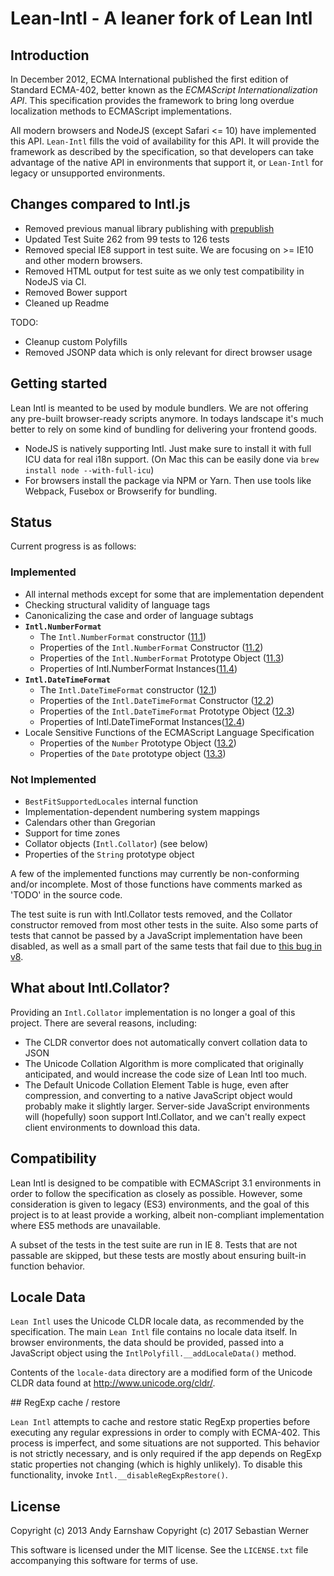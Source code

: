 # Lean-Intl - A leaner fork of Lean Intl

## Introduction

In December 2012, ECMA International published the first edition of Standard ECMA-402,
better known as the _ECMAScript Internationalization API_. This specification provides
the framework to bring long overdue localization methods to ECMAScript implementations.

All modern browsers and NodeJS (except Safari <= 10) have implemented this API. `Lean-Intl` fills the void of
availability for this API. It will provide the framework as described by the specification,
so that developers can take advantage of the native API
in environments that support it, or `Lean-Intl` for legacy or unsupported environments.


## Changes compared to Intl.js

 - Removed previous manual library publishing with [prepublish](https://github.com/sebastian-software/prepublish)
 - Updated Test Suite 262 from 99 tests to 126 tests
 - Removed special IE8 support in test suite. We are focusing on >= IE10 and other modern browsers.
 - Removed HTML output for test suite as we only test compatibility in NodeJS via CI.
 - Removed Bower support
 - Cleaned up Readme

TODO:

 - Cleanup custom Polyfills
 - Removed JSONP data which is only relevant for direct browser usage


## Getting started

Lean Intl is meanted to be used by module bundlers. We are not offering any pre-built browser-ready
scripts anymore. In todays landscape it's much better to rely on some kind of bundling for delivering
your frontend goods.

 - NodeJS is natively supporting Intl. Just make sure to install it with full ICU data for real i18n support. (On Mac this can be easily done via `brew install node --with-full-icu`)
 - For browsers install the package via NPM or Yarn. Then use tools like Webpack, Fusebox or Browserify for bundling.


## Status

Current progress is as follows:

### Implemented

 - All internal methods except for some that are implementation dependent
 - Checking structural validity of language tags
 - Canonicalizing the case and order of language subtags
 - __`Intl.NumberFormat`__
   - The `Intl.NumberFormat` constructor ([11.1](http://www.ecma-international.org/ecma-402/1.0/#sec-11.1))
   - Properties of the `Intl.NumberFormat` Constructor ([11.2](http://www.ecma-international.org/ecma-402/1.0/#sec-11.2))
   - Properties of the `Intl.NumberFormat` Prototype Object ([11.3](http://www.ecma-international.org/ecma-402/1.0/#sec-11.3))
   - Properties of Intl.NumberFormat Instances([11.4](http://www.ecma-international.org/ecma-402/1.0/#sec-11.4))
 - __`Intl.DateTimeFormat`__
   - The `Intl.DateTimeFormat` constructor ([12.1](http://www.ecma-international.org/ecma-402/1.0/#sec-12.1))
   - Properties of the `Intl.DateTimeFormat` Constructor ([12.2](http://www.ecma-international.org/ecma-402/1.0/#sec-12.2))
   - Properties of the `Intl.DateTimeFormat` Prototype Object ([12.3](http://www.ecma-international.org/ecma-402/1.0/#sec-12.3))
   - Properties of Intl.DateTimeFormat Instances([12.4](http://www.ecma-international.org/ecma-402/1.0/#sec-12.4))
 - Locale Sensitive Functions of the ECMAScript Language Specification
   - Properties of the `Number` Prototype Object ([13.2](http://www.ecma-international.org/ecma-402/1.0/#sec-13.2))
   - Properties of the `Date` prototype object ([13.3](http://www.ecma-international.org/ecma-402/1.0/#sec-13.3))

### Not Implemented

 - `BestFitSupportedLocales` internal function
 - Implementation-dependent numbering system mappings
 - Calendars other than Gregorian
 - Support for time zones
 - Collator objects (`Intl.Collator`) (see below)
 - Properties of the `String` prototype object

A few of the implemented functions may currently be non-conforming and/or incomplete.
Most of those functions have comments marked as 'TODO' in the source code.

The test suite is run with Intl.Collator tests removed, and the Collator
constructor removed from most other tests in the suite. Also some parts of
tests that cannot be passed by a JavaScript implementation have been disabled,
as well as a small part of the same tests that fail due to [this bug in v8][].

 [this bug in v8]: https://code.google.com/p/v8/issues/detail?id=2694


## What about Intl.Collator?

Providing an `Intl.Collator` implementation is no longer a goal of this project. There
are several reasons, including:

 - The CLDR convertor does not automatically convert collation data to JSON
 - The Unicode Collation Algorithm is more complicated that originally anticipated,
   and would increase the code size of Lean Intl too much.
 - The Default Unicode Collation Element Table is huge, even after compression, and
   converting to a native JavaScript object would probably make it slightly larger.
   Server-side JavaScript environments will (hopefully) soon support Intl.Collator,
   and we can't really expect client environments to download this data.


## Compatibility

Lean Intl is designed to be compatible with ECMAScript 3.1 environments in order to
follow the specification as closely as possible. However, some consideration is given
to legacy (ES3) environments, and the goal of this project is to at least provide a
working, albeit non-compliant implementation where ES5 methods are unavailable.

A subset of the tests in the test suite are run in IE 8. Tests that are not passable
are skipped, but these tests are mostly about ensuring built-in function behavior.


## Locale Data

`Lean Intl` uses the Unicode CLDR locale data, as recommended by the specification. The main `Lean Intl`
file contains no locale data itself. In browser environments, the
data should be provided, passed into a JavaScript object using the
`IntlPolyfill.__addLocaleData()` method.

Contents of the `locale-data` directory are a modified form of the Unicode CLDR
data found at http://www.unicode.org/cldr/.


## RegExp cache / restore

`Lean Intl` attempts to cache and restore static RegExp properties before executing any
regular expressions in order to comply with ECMA-402. This process is imperfect,
and some situations are not supported. This behavior is not strictly necessary, and is only
required if the app depends on RegExp static properties not changing (which is highly
unlikely). To disable this functionality, invoke `Intl.__disableRegExpRestore()`.


## License

Copyright (c) 2013 Andy Earnshaw
Copyright (c) 2017 Sebastian Werner

This software is licensed under the MIT license. See the `LICENSE.txt` file
accompanying this software for terms of use.
